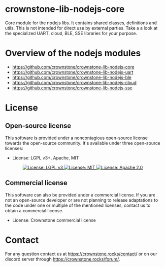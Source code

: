 # crownstone-lib-nodejs-core

Core module for the nodejs libs. It contains shared classes, definitions and utils. This is not intended for direct use by external
parties. Take a a look at the specialized UART, cloud, BLE, SSE libraries for your purpose.

# Overview of the nodejs modules

- https://github.com/crownstone/crownstone-lib-nodejs-core
- https://github.com/crownstone/crownstone-lib-nodejs-uart
- https://github.com/crownstone/crownstone-lib-nodejs-ble
- https://github.com/crownstone/crownstone-lib-nodejs-cloud
- https://github.com/crownstone/crownstone-lib-nodejs-sse

# License

## Open-source license

This software is provided under a noncontagious open-source license towards the open-source community. It's available under three open-source licenses:
 
* License: LGPL v3+, Apache, MIT

<p align="center">
  <a href="http://www.gnu.org/licenses/lgpl-3.0">
    <img src="https://img.shields.io/badge/License-LGPL%20v3-blue.svg" alt="License: LGPL v3" />
  </a>
  <a href="https://opensource.org/licenses/MIT">
    <img src="https://img.shields.io/badge/License-MIT-yellow.svg" alt="License: MIT" />
  </a>
  <a href="https://opensource.org/licenses/Apache-2.0">
    <img src="https://img.shields.io/badge/License-Apache%202.0-blue.svg" alt="License: Apache 2.0" />
  </a>
</p>

## Commercial license

This software can also be provided under a commercial license. If you are not an open-source developer or are not planning to release adaptations to the code under one or multiple of the mentioned licenses, contact us to obtain a commercial license.

* License: Crownstone commercial license

# Contact

For any question contact us at <https://crownstone.rocks/contact/> or on our discord server through <https://crownstone.rocks/forum/>.
